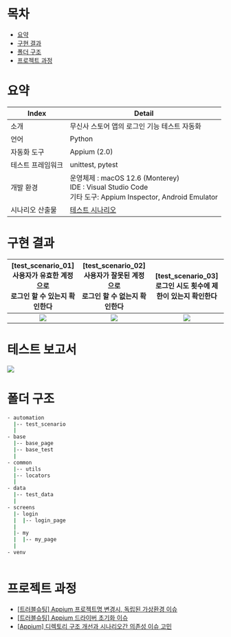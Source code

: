 # 목차

- [요약](#요약)
- [구현 결과](#구현-결과)
- [폴더 구조](#폴더-구조)
- [프로젝트 과정](#프로젝트-과정)

# 요약

| Index      | Detail                                                                                                                                                                                                                                                                                                                                                                                                                                                                                                                                                                                                                                                                                                                                                                                                                                                                                                                                                                                                                                                                                                                                                                                                                                                                                                                                                                                                                                                                                                                                                                                                                                                                                     |
|------------|--------------------------------------------------------------------------------------------------------------------------------------------------------------------------------------------------------------------------------------------------------------------------------------------------------------------------------------------------------------------------------------------------------------------------------------------------------------------------------------------------------------------------------------------------------------------------------------------------------------------------------------------------------------------------------------------------------------------------------------------------------------------------------------------------------------------------------------------------------------------------------------------------------------------------------------------------------------------------------------------------------------------------------------------------------------------------------------------------------------------------------------------------------------------------------------------------------------------------------------------------------------------------------------------------------------------------------------------------------------------------------------------------------------------------------------------------------------------------------------------------------------------------------------------------------------------------------------------------------------------------------------------------------------------------------------------------|
| 소개       | 무신사 스토어 앱의 로그인 기능 테스트 자동화                                                                                                                                                                                                                                                                                                                                                                                                                                                                                                                                                                                                                                                                                                                                                                                                                                                                                                                                                                                                                                                                                                                                                                                                                                                                                                                                                                                                                                                                                                                                                                                                                                                                                           |
| 언어        | Python                                                                                                                                                                                                                                                                                                                                                                                                                                                                                                                                                                                                                                                                                                                                                                                                                                                                                                                                                                                                                                                                                                                                                                                                                                                                                                                                                                                                                                                                                                                                                                                                                                                                                             |
| 자동화 도구      | Appium (2.0)                                                                                                                                                                                                                                                                                                                                                                                                                                                                                                                                                                                                                                                                                                                                                                                                                                                                                                                                                                                                                                                                                                                                                                                                                                                                                                                                                                                                                                                                                                                                                                                                                                                                       |
| 테스트 프레임워크      | unittest, pytest                                                                                                                                                                                                                                                                                                                                                                                                                                                                                                                                                                                                                                                                                                                                                                                                                                                                                                                                                                                                                                                                                                                                                                                                                                                                                                                                                                                                                                                                                                                                                                                                                                                                          |
| 개발 환경    | 운영체제 : macOS 12.6 (Monterey) <br> IDE : Visual Studio Code <br> 기타 도구: Appium Inspector, Android Emulator   ||
| 시나리오 산출물      | <a href="https://docs.google.com/spreadsheets/d/1ZEkZJpcjyn0Gk1iJwa14lI6OrkhU45fHnVN5xNn13wo/edit?usp=sharing#gid=446989180&range=A1:A2">테스트 시나리오  | 


# 구현 결과


|                                                   [test_scenario_01]<br>사용자가 유효한 계정으로 <br> 로그인 할 수 있는지 확인한다                                                    |                                               [test_scenario_02]<br>사용자가 잘못된 계정으로 <br> 로그인 할 수 없는지 확인한다                                               |                                              [test_scenario_03]<br>로그인 시도 횟수에 제한이 있는지 확인한다                                             |
|:--------------------------------------------------------------------------------------------------------:|:--------------------------------------------------------------------------------------------------------:|:--------------------------------------------------------------------------------------------------------:|
| <img src="https://velog.velcdn.com/images/hrso/post/3f1b875c-bb62-4e2c-bc11-0bc90dffd910/image.gif"> | <img src="https://github.com/user-attachments/assets/5624b84b-2076-449b-a0ef-333cdc794a63"> | <img src="https://github.com/user-attachments/assets/67e9642c-75fc-4196-b365-f0aa8d4f5e7d"> |  

# 테스트 보고서 
<img src="https://github.com/user-attachments/assets/f93ae844-728d-4681-b257-2e956181dfb4">

# 폴더 구조

```bash
- automation
  |-- test_scenario
  |
- base
  |-- base_page
  |-- base_test
  |
- common
  |-- utils
  |-- locators
  |
- data
  |-- test_data
  |
- screens
  |- login
  |  |-- login_page
  |
  |- my
  |  |-- my_page
  |
- venv
 

```

# 프로젝트 과정

- <a href="https://shy1008.tistory.com/72"> [트러블슈팅] Appium 프로젝트명 변경시, 독립된 가상환경 이슈</a>
- <a href="https://shy1008.tistory.com/73"> [트러블슈팅] Appium 드라이버 초기화 이슈</a>
- <a href="https://shy1008.tistory.com/74"> [Appium] 디렉토리 구조 개선과 시나리오간 의존성 이슈 고민</a>



